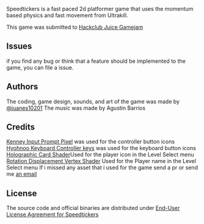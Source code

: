 Speedtickers is a fast paced 2d platformer game that uses the momentum based physics and fast movement from Ultrakill.

This game was submitted to [Hackclub Juice Gamejam](https://github.com/hackclub/juice)
## Issues
if you find any bug or think that a feature should be implemented to the game, you can file a issue.

## Authors
The coding, game design, sounds, and art of the game was made by [@juanes10201](https://github.com/juanes10201)
The music was made by Agustin Barrios

## Credits
[Kenney Input Prompt Pixel](https://www.kenney.nl/assets/input-prompts-pixel-16) was used for the controller button icons
[Hyohnoo Keyboard Controller keys](https://hyohnoo.itch.io/keyboard-controller-keys) was used for the keyboard button icons
[Holographic Card Shader](https://godotshaders.com/shader/2d-holographic-card-shader/)Used for the player icon in the Level Select menu
[Rotation Displacement Vertex Shader](https://godotshaders.com/shader/rotation-displacement-vertex-shader/) Used for the Player name in the Level Select menu
If i missed any asset that i used for the game send a pr or send me [an email](juanesteban10201@gmail.com)

## License
The source code and official binaries are distributed under [End-User License Agreement for Speedtickers](https://github.com/juanes10201/speedtickers/blob/main/EULA.txt)